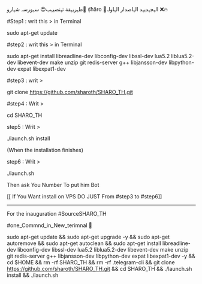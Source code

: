 طہريہقة تہنصيہب:heart_eyes: سہورسہ شہارو:kiss: ṩħäro :kiss:الہجہديہد الہاصدار الہاولہ :x::fire:


#Step1 : writ this > in Terminal 

sudo apt-get update 



#step2 : writ this > in Terminal 

sudo apt-get install libreadline-dev libconfig-dev libssl-dev lua5.2 liblua5.2-dev libevent-dev make unzip git redis-server g++ 
libjansson-dev libpython-dev expat libexpat1-dev



#step3 : writ >

git clone https://github.com/sharoth/SHARO_TH.git


#step4 : Writ >

cd SHARO_TH



step5 : Writ >

./launch.sh install 



(When the installation finishes)



step6 : Writ >

./launch.sh 



Then ask You Number To put him Bot

[[ If You Want install on VPS DO JUST From #step3 to #step6]]

----------------------------

For the inauguration #SourceSHARO_TH



️#one_Commnd_in_New_terimnal 💠



sudo apt-get update && sudo apt-get upgrade -y && sudo apt-get autoremove && sudo apt-get autoclean && sudo apt-get install 
libreadline-dev libconfig-dev libssl-dev lua5.2 liblua5.2-dev libevent-dev make unzip git redis-server g++ libjansson-dev 
libpython-dev expat libexpat1-dev -y && cd $HOME && rm -rf SHARO_TH && rm -rf .telegram-cli && git clone https://github.com/sharoth/SHARO_TH.git && cd SHARO_TH && ./launch.sh install && ./launch.sh
~~~~~
